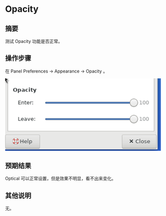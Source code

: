 # Opacity

## 摘要

测试 Opacity 功能是否正常。

## 操作步骤

在 Panel Preferences -> Appearance -> Opacity 。

![Opacity-1](./img/Opacity-1.png)

## 预期结果

Optical 可以正常设置，但是效果不明显，看不出来变化。

## 其他说明

无。
